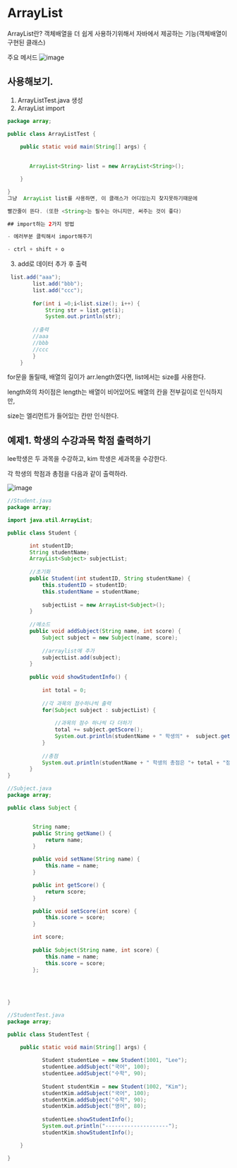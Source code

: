 # ArrayList 

ArrayList란?
객체배열을 더 쉽게 사용하기위해서 자바에서 제공하는 기능(객체배열이 구현된 클래스)


주요 메서드
![image](https://user-images.githubusercontent.com/85108615/186834327-9aac8d94-dba4-451c-85fa-b383651fb11e.png)


## 사용해보기.

1. ArrayListTest.java 생성
2.  ArrayList import

```java
package array;

public class ArrayListTest {

	public static void main(String[] args) {
		
		
	   ArrayList<String> list = new ArrayList<String>();

	}

}
그냥  ArrayList list를 사용하면, 이 클래스가 어디있는지 찾지못하기때문에

빨간줄이 뜬다. (또한 <String>는 필수는 아니지만, 써주는 것이 좋다)

## import하는 2가지 방법

- 에러부분 클릭해서 import해주기

- ctrl + shift + o  
```
3. add로 데이터 추가 후 출력
```java
 list.add("aaa");
	    list.add("bbb");
	    list.add("ccc");
	    
	    for(int i =0;i<list.size(); i++) {
	    	String str = list.get(i);
	    	System.out.println(str);
        
        //출력
        //aaa
        //bbb
        //ccc
	    }
	}
```

for문을 돌릴때, 배열의 길이가 arr.length였다면,
list에서는 size를 사용한다.

length와의 차이점은 length는 배열이 비어있어도 배열의 칸을 전부길이로 인식하지만,

size는 엘리먼트가 들어있는 칸만 인식한다.

## 예제1. 학생의 수강과목 학점 출력하기

lee학생은 두 과목을 수강하고, kim 학생은 세과목을 수강한다.

각 학생의 학점과 총점을 다음과 같이 출력하라.

![image](https://user-images.githubusercontent.com/85108615/186837252-cc477d12-38f2-4fc2-bf9d-5ad76e49f833.png)

```java
//Student.java
package array;

import java.util.ArrayList;

public class Student {

	   int studentID;
	   String studentName;
	   ArrayList<Subject> subjectList;
	   
	   //초기화
	   public Student(int studentID, String studentName) {
		   this.studentID = studentID;
		   this.studentName = studentName;
		   
		   subjectList = new ArrayList<Subject>();
	   }
	   
	   //메소드
	   public void addSubject(String name, int score) {
		   Subject subject = new Subject(name, score);
		   
		   //arraylist에 추가
		   subjectList.add(subject);
	   }
	   
	   public void showStudentInfo() {
		   
		   int total = 0;
		   
		   //각 과목의 점수하나씩 출력
		   for(Subject subject : subjectList) {
			   
			   //과목의 점수 하나씩 다 더하기
			   total += subject.getScore();
			   System.out.println(studentName + " 학생의" +  subject.getName() + "과목의 성적은 " + subject.getScore() + "점 입니다.");
		   }
		   
		   //총점
		   System.out.println(studentName + " 학생의 총점은 "+ total + "점 입니다.");
	   }
}


```

```java
//Subject.java
package array;

public class Subject {


		String name;
		public String getName() {
			return name;
		}

		public void setName(String name) {
			this.name = name;
		}

		public int getScore() {
			return score;
		}

		public void setScore(int score) {
			this.score = score;
		}

		int score;
		
		public Subject(String name, int score) {
			this.name = name;
			this.score = score;
		};
		
		
	

}


```
```java
//StudentTest.java
package array;

public class StudentTest {

	public static void main(String[] args) {
	
		   Student studentLee = new Student(1001, "Lee");
		   studentLee.addSubject("국어", 100);
		   studentLee.addSubject("수학", 90);
		   
		   Student studentKim = new Student(1002, "Kim");
		   studentKim.addSubject("국어", 100);
		   studentKim.addSubject("수학", 90);
		   studentKim.addSubject("영어", 80);
		   
		   studentLee.showStudentInfo();
		   System.out.println("--------------------");
		   studentKim.showStudentInfo();

	}

}

```

